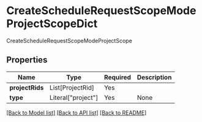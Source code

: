 # CreateScheduleRequestScopeModeProjectScopeDict

CreateScheduleRequestScopeModeProjectScope

## Properties
| Name | Type | Required | Description |
| ------------ | ------------- | ------------- | ------------- |
**projectRids** | List[ProjectRid] | Yes |  |
**type** | Literal["project"] | Yes | None |


[[Back to Model list]](../../../../README.md#models-v2-link) [[Back to API list]](../../../../README.md#apis-v2-link) [[Back to README]](../../../../README.md)
